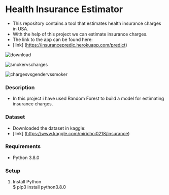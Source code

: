 # Health Insurance Estimator

- This repository contains a tool that estimates health insurance charges in USA.
- With the help of this project we can estimate insurance charges.
- The link to the app can be found here:
- [link] (https://insurancepredic.herokuapp.com/predict)

![download](https://user-images.githubusercontent.com/62171453/124612119-5cd47e80-de72-11eb-99e6-066923b7a302.png)

![smokervscharges](https://user-images.githubusercontent.com/62171453/124612871-f8fe8580-de72-11eb-8c70-d4c7ecc4b6d3.png)

![chargesvsgendervssmoker](https://user-images.githubusercontent.com/62171453/124613034-1f242580-de73-11eb-811a-88e6a86efcb3.png)




### Description
- In this project i have used Random Forest to build a model for estimating insurance charges.


### Dataset
- Downloaded the dataset in kaggle: 
- [link] (https://www.kaggle.com/mirichoi0218/insurance)

### Requirements
- Python 3.8.0

### Setup
1. Install Python  
$ pip3 install python3.8.0


